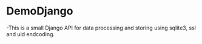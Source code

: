 # DemoDjango
-This is a small Django API for data processing and storing using sqlite3, ssl and uid endcoding.
